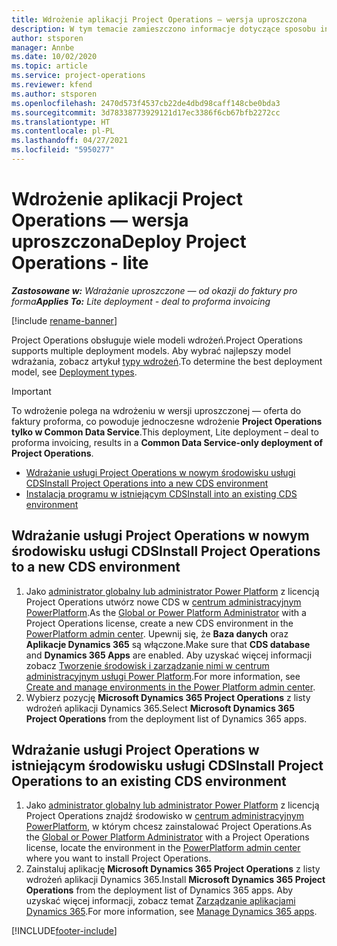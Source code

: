 ```yaml
---
title: Wdrożenie aplikacji Project Operations — wersja uproszczona
description: W tym temacie zamieszczono informacje dotyczące sposobu instalowania programu Project Operations lite deployment — od oferty do faktury pro forma.
author: stsporen
manager: Annbe
ms.date: 10/02/2020
ms.topic: article
ms.service: project-operations
ms.reviewer: kfend
ms.author: stsporen
ms.openlocfilehash: 2470d573f4537cb22de4dbd98caff148cbe0bda3
ms.sourcegitcommit: 3d78338773929121d17ec3386f6cb67bfb2272cc
ms.translationtype: HT
ms.contentlocale: pl-PL
ms.lasthandoff: 04/27/2021
ms.locfileid: "5950277"
---
```

# <a name="deploy-project-operations---lite"></a><span data-ttu-id="4ae80-103">Wdrożenie aplikacji Project Operations — wersja uproszczona</span><span class="sxs-lookup"><span data-stu-id="4ae80-103">Deploy Project Operations - lite</span></span>

<span data-ttu-id="4ae80-104">_**Zastosowane w:** Wdrażanie uproszczone — od okazji do faktury pro forma_</span><span class="sxs-lookup"><span data-stu-id="4ae80-104">_**Applies To:** Lite deployment - deal to proforma invoicing_</span></span>

[!include [rename-banner](~/includes/cc-data-platform-banner.md)]

<span data-ttu-id="4ae80-105">Project Operations obsługuje wiele modeli wdrożeń.</span><span class="sxs-lookup"><span data-stu-id="4ae80-105">Project Operations supports multiple deployment models.</span></span> <span data-ttu-id="4ae80-106">Aby wybrać najlepszy model wdrażania, zobacz artykuł [typy wdrożeń](determine-deployment-type.md).</span><span class="sxs-lookup"><span data-stu-id="4ae80-106">To determine the best deployment model, see [Deployment types](determine-deployment-type.md).</span></span>


> [!IMPORTANT]
> <span data-ttu-id="4ae80-107">To wdrożenie polega na wdrożeniu w wersji uproszczonej — oferta do faktury proforma, co powoduje jednoczesne wdrożenie **Project Operations tylko w Common Data Service**.</span><span class="sxs-lookup"><span data-stu-id="4ae80-107">This deployment, Lite deployment – deal to proforma invoicing, results in a **Common Data Service-only deployment of Project Operations**.</span></span>

- [<span data-ttu-id="4ae80-108">Wdrażanie usługi Project Operations w nowym środowisku usługi CDS</span><span class="sxs-lookup"><span data-stu-id="4ae80-108">Install Project Operations into a new CDS environment</span></span>](#new)
- [<span data-ttu-id="4ae80-109">Instalacja programu w istniejącym CDS</span><span class="sxs-lookup"><span data-stu-id="4ae80-109">Install into an existing CDS environment</span></span>](#existing)



## <a name="install-project-operations-to-a-new-cds-environment"></a><a name="new"></a><span data-ttu-id="4ae80-110">Wdrażanie usługi Project Operations w nowym środowisku usługi CDS</span><span class="sxs-lookup"><span data-stu-id="4ae80-110">Install Project Operations to a new CDS environment</span></span>

1. <span data-ttu-id="4ae80-111">Jako [administrator globalny lub administrator Power Platform](/power-platform/admin/global-service-administrators-can-administer-without-license) z licencją Project Operations utwórz nowe CDS w [centrum administracyjnym PowerPlatform](https://admin.powerplatform.com).</span><span class="sxs-lookup"><span data-stu-id="4ae80-111">As the [Global or Power Platform Administrator](/power-platform/admin/global-service-administrators-can-administer-without-license) with a Project Operations license, create a new CDS environment in the [PowerPlatform admin center](https://admin.powerplatform.com).</span></span> <span data-ttu-id="4ae80-112">Upewnij się, że **Baza danych** oraz **Aplikacje Dynamics 365** są włączone.</span><span class="sxs-lookup"><span data-stu-id="4ae80-112">Make sure that **CDS database** and **Dynamics 365 Apps** are enabled.</span></span> <span data-ttu-id="4ae80-113">Aby uzyskać więcej informacji zobacz [Tworzenie środowisk i zarządzanie nimi w centrum administracyjnym usługi Power Platform](/power-platform/admin/create-environment#create-an-environment-in-the-power-platform-admin-center).</span><span class="sxs-lookup"><span data-stu-id="4ae80-113">For more information, see [Create and manage environments in the Power Platform admin center](/power-platform/admin/create-environment#create-an-environment-in-the-power-platform-admin-center).</span></span>
2. <span data-ttu-id="4ae80-114">Wybierz pozycję **Microsoft Dynamics 365 Project Operations** z listy wdrożeń aplikacji Dynamics 365.</span><span class="sxs-lookup"><span data-stu-id="4ae80-114">Select **Microsoft Dynamics 365 Project Operations** from the deployment list of Dynamics 365 apps.</span></span>


## <a name="install-project-operations-to-an-existing-cds-environment"></a><a name="existing"></a><span data-ttu-id="4ae80-115">Wdrażanie usługi Project Operations w istniejącym środowisku usługi CDS</span><span class="sxs-lookup"><span data-stu-id="4ae80-115">Install Project Operations to an existing CDS environment</span></span>

1. <span data-ttu-id="4ae80-116">Jako [administrator globalny lub administrator Power Platform](/power-platform/admin/global-service-administrators-can-administer-without-license) z licencją Project Operations znajdź środowisko w [centrum administracyjnym PowerPlatform](https://admin.powerplatform.com), w którym chcesz zainstalować Project Operations.</span><span class="sxs-lookup"><span data-stu-id="4ae80-116">As the [Global or Power Platform Administrator](/power-platform/admin/global-service-administrators-can-administer-without-license) with a Project Operations license, locate the environment in the [PowerPlatform admin center](https://admin.powerplatform.com) where you want to install Project Operations.</span></span>
2. <span data-ttu-id="4ae80-117">Zainstaluj aplikację **Microsoft Dynamics 365 Project Operations** z listy wdrożeń aplikacji Dynamics 365.</span><span class="sxs-lookup"><span data-stu-id="4ae80-117">Install **Microsoft Dynamics 365 Project Operations** from the deployment list of Dynamics 365 apps.</span></span> <span data-ttu-id="4ae80-118">Aby uzyskać więcej informacji, zobacz temat [Zarządzanie aplikacjami Dynamics 365](/power-platform/admin/manage-apps).</span><span class="sxs-lookup"><span data-stu-id="4ae80-118">For more information, see [Manage Dynamics 365 apps](/power-platform/admin/manage-apps).</span></span>




[!INCLUDE[footer-include](../includes/footer-banner.md)]